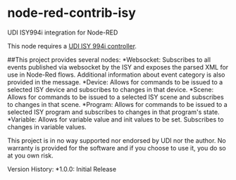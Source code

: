 # node-red-contrib-isy
UDI ISY994i integration for Node-RED

This node requires a [UDI ISY 994i controller](https://www.universal-devices.com/).

##This project provides several nodes:
*Websocket: Subscribes to all events published via websocket by the ISY and exposes the parsed XML for use in Node-Red flows.  Additional information about event category is also provided in the message.
*Device: Allows for commands to be issued to a selected ISY device and subscribes to changes in that device.
*Scene: Allows for commands to be issued to a selected ISY scene and subscribes to changes in that scene.
*Program: Allows for commands to be issued to a selected ISY program and subscribes to changes in that program's state.
*Variable: Allows for variable value and init values to be set.  Subscribes to changes in variable values.

This project is in no way supported nor endorsed by UDI nor the author.  No warranty is provided for the software and if you choose to use it, you do so at you own risk.

Version History:
*1.0.0: Initial Release